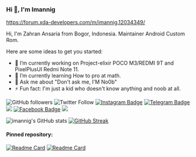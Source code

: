### Hi 👋, I'm Imannig
https://forum.xda-developers.com/m/imannig.12034349/

 Hi, I'm Zahran Ansaria from Bogor, Indonesia. Maintainer Android Custom Rom.

Here are some ideas to get you started:

- 🔭 I’m currently working on Project-elixir POCO M3/REDMI 9T and PixelPlusUI Redmi Note 11.
- 🌱 I’m currently learning How to pro at math.
- 💬 Ask me about "Don't ask me, I'M No0b"
- ⚡ Fun fact: I'm just a kid who doesn't know anything and noob at all.

<img alt="GitHub followers" src="https://img.shields.io/github/followers/imannig?style=social"> <img alt="Twitter Follow" src="https://img.shields.io/twitter/follow/imann_ig">    [![Instagram Badge](https://img.shields.io/badge/Instagram-%40imanniigg-ff69b4?logo=instagram)](https://instagram.com/imanniigg)
[![Telegram Badge](https://img.shields.io/badge/Telegram-%40imanniig-9cf?logo=telegram)](https://t.me/imanniig) ![](https://komarev.com/ghpvc/?username=imannig) [![Facebook Badge](https://img.shields.io/badge/Facebook-Zahran%20Ansaria-9cf?logo=facebook)](https://www.facebook.com/profile.php?id=100072471710595) [![](https://img.shields.io/badge/Discord-imannig%230881-9cf?logo=discord)](https://www.discordapp.com/users/967809301819326484)


![imannig's GitHub stats](https://github-readme-stats.vercel.app/api?username=imannig&show_icons=true&theme=tokyonight)
[![GitHub Streak](https://github-readme-streak-stats.herokuapp.com/?user=imannig&theme=tokyonight)](https://git.io/streak-stats)


#### Pinned repository:
[![Readme Card](https://github-readme-stats.vercel.app/api/pin/?username=Projectelixir-devices&repo=android_device_xiaomi_juice&theme=tokyonight)](https://github.com/Projectelixir-devices/android_device_xiaomi_juice)
[![Readme Card](https://github-readme-stats.vercel.app/api/pin/?username=Projectelixir-devices&repo=android_vendor_xiaomi_juice&theme=tokyonight)](https://github.com/ProjectElixir-devices/android_vendor_xiaomi_juice)

